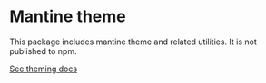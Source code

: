 # Mantine theme

This package includes mantine theme and related utilities.
It is not published to npm.

[See theming docs](https://mantine.dev/pages/theming/)
